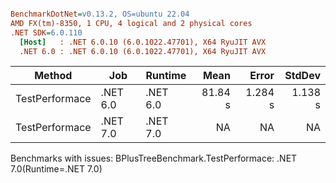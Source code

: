 ``` ini

BenchmarkDotNet=v0.13.2, OS=ubuntu 22.04
AMD FX(tm)-8350, 1 CPU, 4 logical and 2 physical cores
.NET SDK=6.0.110
  [Host]   : .NET 6.0.10 (6.0.1022.47701), X64 RyuJIT AVX
  .NET 6.0 : .NET 6.0.10 (6.0.1022.47701), X64 RyuJIT AVX


```
|         Method |      Job |  Runtime |    Mean |   Error |  StdDev |
|--------------- |--------- |--------- |--------:|--------:|--------:|
| TestPerformace | .NET 6.0 | .NET 6.0 | 81.84 s | 1.284 s | 1.138 s |
| TestPerformace | .NET 7.0 | .NET 7.0 |      NA |      NA |      NA |

Benchmarks with issues:
  BPlusTreeBenchmark.TestPerformace: .NET 7.0(Runtime=.NET 7.0)
